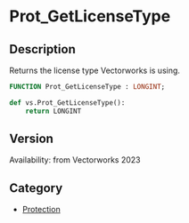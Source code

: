 # Prot_GetLicenseType

## Description
Returns the license type Vectorworks is using.

```pascal
FUNCTION Prot_GetLicenseType : LONGINT;
```

```python
def vs.Prot_GetLicenseType():
    return LONGINT
```

## Version
Availability: from Vectorworks 2023

## Category
* [Protection](../Categories/Protection.md)
